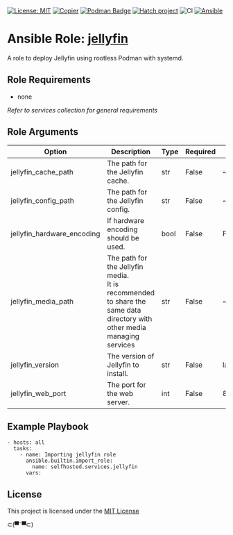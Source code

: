 [![License: MIT](https://img.shields.io/badge/License-MIT-yellow.svg)](LICENSE)
[![Copier](https://img.shields.io/endpoint?url=https://raw.githubusercontent.com/copier-org/copier/master/img/badge/badge-grayscale-inverted-border.json)](https://github.com/copier-org/copier)
[![Podman Badge](https://img.shields.io/badge/Podman-892CA0?logo=podman&logoColor=white)](https://podman.io/)
[![Hatch project](https://img.shields.io/badge/%F0%9F%A5%9A-Hatch-4051b5.svg)](https://github.com/pypa/hatch)
![CI](https://github.com/ansible-selfhosted/selfhosted.services.jellyfin/actions/workflows/ci.yml/badge.svg)
[![Ansible](https://img.shields.io/badge/Ansible-Molecule-EE0000?style=plastic&logo=ansible&logoColor=white)](https://github.com/ansible/molecule)

<!-- BEGIN_ANSIBLE_DOCS -->

# Ansible Role: [jellyfin](https://jellyfin.org/docs/)

A role to deploy Jellyfin using rootless Podman with systemd.

## Role Requirements

- none

*Refer to services collection for general requirements*

## Role Arguments

|Option|Description|Type|Required|Default|
|---|---|---|---|---|
|jellyfin_cache_path|The path for the Jellyfin cache.|str|False|~/.config/jellyfin/cache|
|jellyfin_config_path|The path for the Jellyfin config.|str|False|~/.config/jellyfin/config|
|jellyfin_hardware_encoding|If hardware encoding should be used.|bool|False|False|
|jellyfin_media_path|The path for the Jellyfin media.<br>It is recommended to share the same data directory with other media managing services|str|False|~/.local/share/containers/storage/media|
|jellyfin_version|The version of Jellyfin to install.|str|False|latest|
|jellyfin_web_port|The port for the web server.|int|False|8096|


## Example Playbook

```
- hosts: all
  tasks:
    - name: Importing jellyfin role
      ansible.builtin.import_role:
        name: selfhosted.services.jellyfin
      vars:
```

## License

This project is licensed under the [MIT License](LICENSE)


⊂(▀¯▀⊂)

<!-- END_ANSIBLE_DOCS -->

